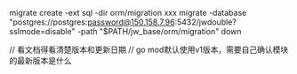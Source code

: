 migrate create -ext sql -dir orm/migration xxx
migrate -database "postgres://postgres:password@150.158.7.96:5432/jwdouble?sslmode=disable" -path "$PATH/jw_base/orm/migration" down

// 看文档得看清楚版本和更新日期
// go mod默认使用v1版本，需要自己确认模块的最新版本是什么